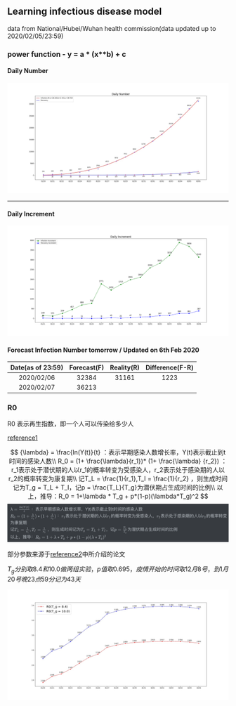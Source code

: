 ## Learning infectious disease model

data from National/Hubei/Wuhan health commission(data updated up to  2020/02/05/23:59)

### power function - y = a * (x**b) + c 
#### Daily Number
![2019nCoV](./resources/2019nCoV.jpg)

------


#### Daily Increment
![2019nCoV_inc](./resources/2019nCoV_inc.png)


#### Forecast Infection Number tomorrow / Updated on 6th Feb 2020

Date(as of 23:59) | Forecast(F) | Reality(R) | Difference(F-R) 
:------------------: | :------------: | :----------: | :---------------: 
2020/02/06 | 32384 |31161|1223
2020/02/07 | 36213 ||



### R0 

R0 表示再生指数，即一个人可以传染给多少人

[reference1](https://zhuanlan.zhihu.com/p/104091330?from=timeline)

$$
{\lambda} = \frac{ln(Y(t)}{t} ：表示早期感染人数增长率，Y(t)表示截止到t时间的感染人数\\
R_0 = (1+ \frac{\lambda}{r_1})* (1+ \frac{\lambda} {r_2}) ：r_1表示处于潜伏期的人以r_1的概率转变为受感染人，r_2表示处于感染期的人以r_2的概率转变为康复期\\
记T_L = \frac{1}{r_1},T_I = \frac{1}{r_2} ，则生成时间记为T_g = T_L + T_I，记p = \frac{T_L}{T_g}为潜伏期占生成时间的比例\\
以上，推导：R_0 = 1+\lambda * T_g + p*(1-p)(\lambda*T_g)^2
$$
![formula](./resources/math.png)

部分参数来源于[reference2](https://www.kechuang.org/t/85075)中所介绍的论文

$T_g 分别取8.4 和10.0 做两组实验，p值取0.695，疫情开始的时间取12月8号，到1月20号晚23点59分记为43天$

![2019nCoV](./resources/2019nCoV_R0.jpg)


